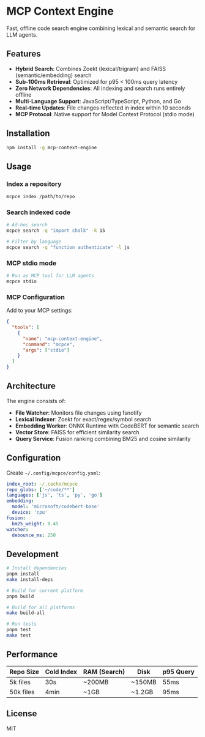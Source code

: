 # MCP Context Engine

Fast, offline code search engine combining lexical and semantic search for LLM agents.

## Features

- **Hybrid Search**: Combines Zoekt (lexical/trigram) and FAISS (semantic/embedding) search
- **Sub-100ms Retrieval**: Optimized for p95 < 100ms query latency
- **Zero Network Dependencies**: All indexing and search runs entirely offline
- **Multi-Language Support**: JavaScript/TypeScript, Python, and Go
- **Real-time Updates**: File changes reflected in index within 10 seconds
- **MCP Protocol**: Native support for Model Context Protocol (stdio mode)

## Installation

```bash
npm install -g mcp-context-engine
```

## Usage

### Index a repository

```bash
mcpce index /path/to/repo
```

### Search indexed code

```bash
# Ad-hoc search
mcpce search -q "import chalk" -k 15

# Filter by language
mcpce search -q "function authenticate" -l js
```

### MCP stdio mode

```bash
# Run as MCP tool for LLM agents
mcpce stdio
```

### MCP Configuration

Add to your MCP settings:

```json
{
  "tools": [
    {
      "name": "mcp-context-engine",
      "command": "mcpce",
      "args": ["stdio"]
    }
  ]
}
```

## Architecture

The engine consists of:

- **File Watcher**: Monitors file changes using fsnotify
- **Lexical Indexer**: Zoekt for exact/regex/symbol search
- **Embedding Worker**: ONNX Runtime with CodeBERT for semantic search
- **Vector Store**: FAISS for efficient similarity search
- **Query Service**: Fusion ranking combining BM25 and cosine similarity

## Configuration

Create `~/.config/mcpce/config.yaml`:

```yaml
index_root: ~/.cache/mcpce
repo_globs: ['~/code/**']
languages: ['js', 'ts', 'py', 'go']
embedding:
  model: 'microsoft/codebert-base'
  device: 'cpu'
fusion:
  bm25_weight: 0.45
watcher:
  debounce_ms: 250
```

## Development

```bash
# Install dependencies
pnpm install
make install-deps

# Build for current platform
pnpm build

# Build for all platforms
make build-all

# Run tests
pnpm test
make test
```

## Performance

| Repo Size | Cold Index | RAM (Search) | Disk | p95 Query |
|-----------|------------|--------------|------|-----------|
| 5k files  | 30s        | ~200MB       | ~150MB | 55ms   |
| 50k files | 4min       | ~1GB         | ~1.2GB | 95ms   |

## License

MIT